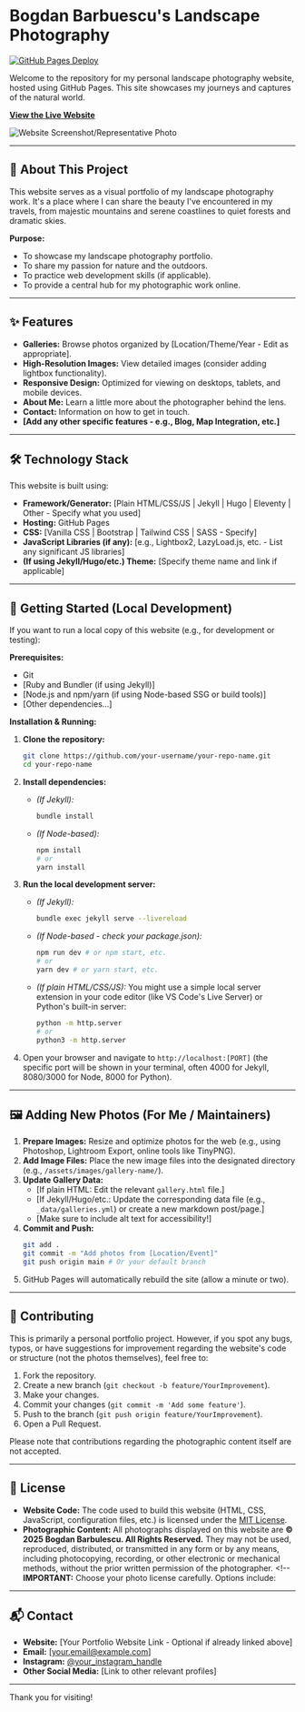 # Bogdan Barbuescu's Landscape Photography

[![GitHub Pages Deploy](https://img.shields.io/github/deployments/your-username/your-repo-name/github-pages?label=Website&logo=github)](https://your-username.github.io/your-repo-name/) <!-- Optional: Replace with your actual username/repo for a live status badge -->

Welcome to the repository for my personal landscape photography website, hosted using GitHub Pages. This site showcases my journeys and captures of the natural world.

**[View the Live Website](https://your-username.github.io/your-repo-name/)**

<!-- Optional: Add a screenshot or a favorite photo here! -->
![Website Screenshot/Representative Photo](path/to/your/screenshot_or_photo.jpg) <!-- E.g., /assets/images/readme-preview.jpg -->

---

## 🌲 About This Project

This website serves as a visual portfolio of my landscape photography work. It's a place where I can share the beauty I've encountered in my travels, from majestic mountains and serene coastlines to quiet forests and dramatic skies.

**Purpose:**

*   To showcase my landscape photography portfolio.
*   To share my passion for nature and the outdoors.
*   To practice web development skills (if applicable).
*   To provide a central hub for my photographic work online.

---

## ✨ Features

*   **Galleries:** Browse photos organized by [Location/Theme/Year - Edit as appropriate].
*   **High-Resolution Images:** View detailed images (consider adding lightbox functionality).
*   **Responsive Design:** Optimized for viewing on desktops, tablets, and mobile devices.
*   **About Me:** Learn a little more about the photographer behind the lens.
*   **Contact:** Information on how to get in touch.
*   **[Add any other specific features - e.g., Blog, Map Integration, etc.]**

---

## 🛠️ Technology Stack

This website is built using:

*   **Framework/Generator:** [Plain HTML/CSS/JS | Jekyll | Hugo | Eleventy | Other - Specify what you used]
*   **Hosting:** GitHub Pages
*   **CSS:** [Vanilla CSS | Bootstrap | Tailwind CSS | SASS - Specify]
*   **JavaScript Libraries (if any):** [e.g., Lightbox2, LazyLoad.js, etc. - List any significant JS libraries]
*   **(If using Jekyll/Hugo/etc.) Theme:** [Specify theme name and link if applicable]

---

## 🚀 Getting Started (Local Development)

If you want to run a local copy of this website (e.g., for development or testing):

**Prerequisites:**

*   Git
*   [Ruby and Bundler (if using Jekyll)]
*   [Node.js and npm/yarn (if using Node-based SSG or build tools)]
*   [Other dependencies...]

**Installation & Running:**

1.  **Clone the repository:**
    ```bash
    git clone https://github.com/your-username/your-repo-name.git
    cd your-repo-name
    ```

2.  **Install dependencies:**
    *   _(If Jekyll):_
        ```bash
        bundle install
        ```
    *   _(If Node-based):_
        ```bash
        npm install
        # or
        yarn install
        ```

3.  **Run the local development server:**
    *   _(If Jekyll):_
        ```bash
        bundle exec jekyll serve --livereload
        ```
    *   _(If Node-based - check your package.json):_
        ```bash
        npm run dev # or npm start, etc.
        # or
        yarn dev # or yarn start, etc.
        ```
    *   _(If plain HTML/CSS/JS):_ You might use a simple local server extension in your code editor (like VS Code's Live Server) or Python's built-in server:
        ```bash
        python -m http.server
        # or
        python3 -m http.server
        ```

4.  Open your browser and navigate to `http://localhost:[PORT]` (the specific port will be shown in your terminal, often 4000 for Jekyll, 8080/3000 for Node, 8000 for Python).

---

## 🖼️ Adding New Photos (For Me / Maintainers)

<!-- Explain your workflow for adding new content. This is helpful for your future self! -->

1.  **Prepare Images:** Resize and optimize photos for the web (e.g., using Photoshop, Lightroom Export, online tools like TinyPNG).
2.  **Add Image Files:** Place the new image files into the designated directory (e.g., `/assets/images/gallery-name/`).
3.  **Update Gallery Data:**
    *   [If plain HTML: Edit the relevant `gallery.html` file.]
    *   [If Jekyll/Hugo/etc.: Update the corresponding data file (e.g., `_data/galleries.yml`) or create a new markdown post/page.]
    *   [Make sure to include alt text for accessibility!]
4.  **Commit and Push:**
    ```bash
    git add .
    git commit -m "Add photos from [Location/Event]"
    git push origin main # Or your default branch
    ```
5.  GitHub Pages will automatically rebuild the site (allow a minute or two).

---

## 🤝 Contributing

This is primarily a personal portfolio project. However, if you spot any bugs, typos, or have suggestions for improvement regarding the website's code or structure (not the photos themselves), feel free to:

1.  Fork the repository.
2.  Create a new branch (`git checkout -b feature/YourImprovement`).
3.  Make your changes.
4.  Commit your changes (`git commit -m 'Add some feature'`).
5.  Push to the branch (`git push origin feature/YourImprovement`).
6.  Open a Pull Request.

Please note that contributions regarding the photographic content itself are not accepted.

---

## 📜 License

*   **Website Code:** The code used to build this website (HTML, CSS, JavaScript, configuration files, etc.) is licensed under the [MIT License](LICENSE.md). <!-- Choose a license (MIT is common) and add a LICENSE.md file -->
*   **Photographic Content:** All photographs displayed on this website are **© 2025 Bogdan Barbulescu. All Rights Reserved.** They may not be used, reproduced, distributed, or transmitted in any form or by any means, including photocopying, recording, or other electronic or mechanical methods, without the prior written permission of the photographer. <!-- **IMPORTANT:** Choose your photo license carefully. Options include:



---

## 📬 Contact

*   **Website:** [Your Portfolio Website Link - Optional if already linked above]
*   **Email:** [your.email@example.com]
*   **Instagram:** [@your_instagram_handle](https://instagram.com/your_instagram_handle)
*   **Other Social Media:** [Link to other relevant profiles]

---

Thank you for visiting!

